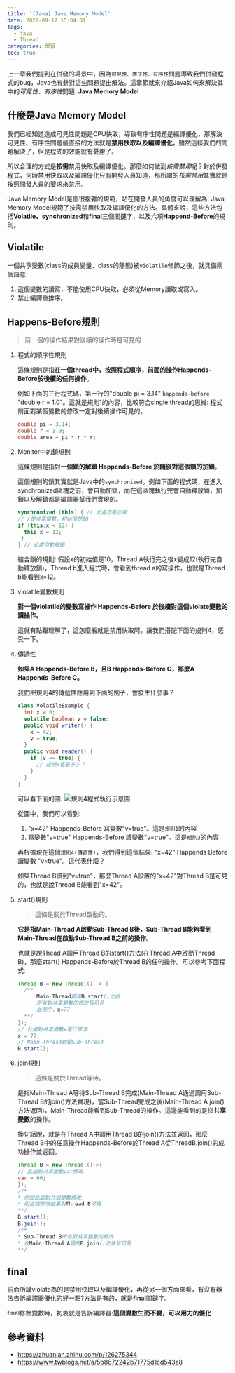 ```yaml
---
title: '[Java] Java Memory Model'
date: 2022-09-17 15:04:01
tags: 
  - java 
  - Thread
categories: 學習
toc: true
---
```


上一章我們提到在併發的場景中，因為`可見性、原子性、有序性`問題導致我們併發程式的bug，Java也有針對這些問題提出解法。這章節就來介紹Java如何來解決其中的*可見性、有序性*問題: **Java Memory Model**

<!-- more -->

## 什麼是Java Memory Model

我們已經知道造成可見性問題是CPU快取，導致有序性問題是編譯優化，那解決可見性、有序性問題最直接的方法就是**禁用快取以及編譯優化**，雖然這樣我們的問題解決了，但是程式的效能就有憂慮了。

所以合理的方式是**按需**禁用快取及編譯優化。那麼如何做到*按需禁用*呢？對於併發程式，何時禁用快取以及編譯優化只有開發人員知道，那所謂的*按需禁用*其實就是按照開發人員的要求來禁用。

Java Memory Model是個很複雜的規範，站在開發人員的角度可以理解為: Java Memory Model規範了按需禁用快取及編譯優化的方法。具體來說，這些方法包括**Volatile、synchronized**和**final**三個關鍵字，以及六項**Happend-Before**的規則。

## Violatile

一個共享變數(class的成員變量、class的靜態)被`violatile`修飾之後，就具備兩個語意:

1. 這個變數的讀寫，不能使用CPU快取，必須從Memory讀取或寫入。
2. 禁止編譯重排序。

## Happens-Before規則

> 前一個的操作結果對後續的操作時是可見的

1. 程式的順序性規則

    這條規則是指**在一個thread中，按照程式順序，前面的操作Happends-Before於後續的任何操作**。

    例如下面的三行程式碼，第一行的"double pi = 3.14" `happends-before` "double r = 1.0"。這就是規則1的內容，比較符合single thread的思維: 程式前面對某個變數的修改一定對後續操作可見的。

    ```java
    double pi = 3.14;
    double r = 1.0;
    double area = pi * r * r;
    ```

2. Monitor中的鎖規則

    這條規則是指對**一個鎖的解鎖 Happends-Before 於隨後對這個鎖的加鎖**。

    這個規則的鎖其實就是Java中的`synchronized`。例如下面的程式碼，在進入synchronized區塊之前，會自動加鎖，而在這區塊執行完會自動釋放鎖，加鎖以及解鎖都是編譯器幫我們實現的。

    ```java
    synchronized (this) { // 此處自動加鎖
    // x是共享變數，初始值是10
    if (this.x < 12) {
      this.x = 12; 
     }  
    } // 此處自動解鎖
   ```

    結合鎖的規則: 假設x的初始值是10，Thread A執行完之後x變成12(執行完自動釋放鎖)，Thread b進入程式時，會看到thread a的寫操作，也就是Thread b能看到x=12。

3. violatile變數規則

    **對一個violatile的變數寫操作 Happends-Before 於後續對這個violate變數的讀操作。**

    這就有點難理解了，這怎麼看就是禁用快取阿。讓我們搭配下面的規則4，感受一下。

4. 傳遞性

   **如果A Happends-Before B，且B Happends-Before C，那麼A Happends-Before C。**

   我們把規則4的傳遞性應用到下面的例子，會發生什麼事？

   ```java
   class VolatileExample {
     int x = 0;
     volatile boolean v = false;
     public void writer() {
       x = 42;
       v = true;
     }
     public void reader() {
       if (v == true) {
         // 這裡x會是多少？
       }
     }
   }
   ```

   可以看下面的圖:
   ![規則4程式執行示意圖](/images/java/concurrentcy/happend-before-rule4.jpg)

   從圖中，我們可以看到:

   1. "x=42" Happends-Before 寫變數"v=true"。這是`規則1`的內容
   2. 寫變數"v=true" Happends-Before 讀變數"v=true"。這是`規則3`的內容

   再根據現在這個`規則4(傳遞性)`，我們得到這個結果: "x=42" Happends Before 讀變數 "v=true"。這代表什麼？

   如果Thread B讀到"v=true"，那麼Thread A設置的"x=42"對Thread B是可見的，也就是說Thread B能看到"x=42"。

5. start()規則

    > 這條是關於Thread啟動的。

    **它是指Main-Thread A啟動Sub-Thread B後，Sub-Thread B能夠看到Main-Thread在啟動Sub-Thread B之前的操作**。

    也就是說Thead A調用Thread B的start()方法(在Thread A中啟動Thread B)，那麼start() Happends-Before於Thread B的任何操作。可以參考下面程式:

    ```java
    Thread B = new Thread(() -> {
      /** 
          Main-Thread調用B.start()之前
          所有對共享變數的修改皆可見
          此例中，x=77
      **/
    });
    // 此處對共享變數x進行修改
    x = 77;
    // Main-Thread啟動Sub-Thread
    B.start();
    ```

6. join規則

   > 這條是關於Thread等待。

   是指Main-Thread A等待Sub-Thread B完成(Main-Thread A通過調用Sub-Thread B的join()方法實現)，當Sub-Thread完成之後(Main-Thread A join()方法返回)，Main-Thread能看到Sub-Thread的操作。這邊能看到的是指**共享變數**的操作。

   換句話說，就是在Thread A中調用Thread B的join()方法並返回，那麼Thread B中的任意操作Happends-Before於Thread A從ThreadB.join()的成功操作並返回。

   ```java
   Thread B = new Thread(()->{
   // 此處對共享變數var修改
   var = 66;
   });
   /**
   * 例如此處對共相變數修改，
   * 則這個修改結果對Thread B可見 
   **/
   B.start();
   B.join();
   /**
   * Sub-Thread B所有對共享變數的修改
   * 在Main-Thread A調用B.join()之後皆可見
   **/
   ```

## final

前面所講violate為的是禁用快取以及編譯優化，再從另一個方面來看，有沒有辦法告訴編譯器優化的好一點?方法是有的，就是**final**關鍵字。

final修飾變數時，初衷就是告訴編譯器:**這個變數生而不變，可以用力的優化**

## 參考資料

- <https://zhuanlan.zhihu.com/p/126275344>
- <https://www.twblogs.net/a/5b8672242b71775d1cd543a8>